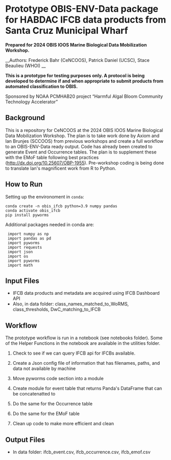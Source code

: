 # Prototype OBIS-ENV-Data package for HABDAC IFCB data products from Santa Cruz Municipal Wharf

__Prepared for 2024 OBIS IOOS Marine Biological Data Mobilization Workshop.__

__Authors: Frederick Bahr (CeNCOOS), Patrick Daniel (UCSC), Stace Beaulieu (WHOI) __

**This is a prototype for testing purposes only. A protocol is being developed to determine if and when appropriate to submit products from automated classification to OBIS.**

Sponsored by NOAA PCMHAB20 project “Harmful Algal Bloom Community Technology Accelerator”

## Background
This is a repository for CeNCOOS at the 2024 OBIS IOOS Marine Biological Data Mobilization Workshop.  The plan is to take work done by Axiom and Ian Brunjes (SCCOOS) from previous workshops and create a full workflow to an OBIS-ENV-Data ready output.
Code has already been created to generate Event and Occurrence tables.  The plan is to supplement these with the EMoF table following best practices (http://dx.doi.org/10.25607/OBP-1955).
Pre-workshop coding is being done to translate Ian's magnificent work from R to Python.

## How to Run
Setting up the environoment in `conda`:

    conda create -n obis_ifcb python=3.9 numpy pandas
    conda activate obis_ifcb
    pip install pyworms
Additional packages needed in conda are:
```
 import numpy as np
 import pandas as pd
 import pyworms
 import requests
 import json
 import os
 import pyworms
 import math
```
## Input Files
- IFCB data products and metadata are acquired using IFCB Dashboard API
- Also, in data folder: class_names_matched_to_WoRMS, class_thresholds, DwC_matching_to_IFCB

## Workflow
The prototype workflow is run in a notebook (see notebooks folder). Some of the Helper Functions in the notebook are available in the utilities folder.</p>
1) Check to see if we can query IFCB api for IFCBs available.</p>
2) Create a Json config file of information that has filenames, paths, and data not available by machine</p>
3) Move pyworms code section into a module</p>
4) Create module for event table that returns Panda's DataFrame that can be concatenatted to </p>
5) Do the same for the Occurrence table</p>
6) Do the same for the EMoF table </p>
7) Clean up code to make more efficient and clean 

## Output Files
- In data folder: ifcb_event.csv, ifcb_occurrence.csv, ifcb_emof.csv

